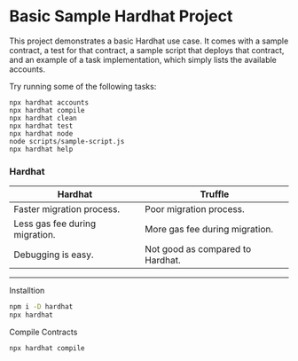 # Basic Sample Hardhat Project

This project demonstrates a basic Hardhat use case. It comes with a sample contract, a test for that contract, a sample script that deploys that contract, and an example of a task implementation, which simply lists the available accounts.

Try running some of the following tasks:

```shell
npx hardhat accounts
npx hardhat compile
npx hardhat clean
npx hardhat test
npx hardhat node
node scripts/sample-script.js
npx hardhat help
```

### Hardhat

| Hardhat                        | Truffle                          |
| ------------------------------ | -------------------------------- |
| Faster migration process.      | Poor migration process.          |
| Less gas fee during migration. | More gas fee during migration.   |
| Debugging is easy.             | Not good as compared to Hardhat. |

---

Installtion

```bash
npm i -D hardhat
npx hardhat
```

Compile Contracts

```bash
npx hardhat compile
```
